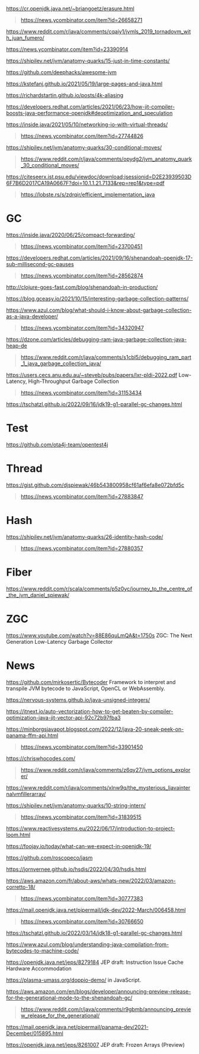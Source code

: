 https://cr.openjdk.java.net/~briangoetz/erasure.html
> https://news.ycombinator.com/item?id=26658271

https://www.reddit.com/r/java/comments/cqaiy1/jvmls_2019_tornadovm_with_juan_fumero/

https://news.ycombinator.com/item?id=23390914

https://shipilev.net/jvm/anatomy-quarks/15-just-in-time-constants/

https://github.com/deephacks/awesome-jvm

https://kstefanj.github.io/2021/05/19/large-pages-and-java.html

https://richardstartin.github.io/posts/4k-aliasing

https://developers.redhat.com/articles/2021/06/23/how-jit-compiler-boosts-java-performance-openjdk#deoptimization_and_speculation

https://inside.java/2021/05/10/networking-io-with-virtual-threads/
> https://news.ycombinator.com/item?id=27744826

https://shipilev.net/jvm/anatomy-quarks/30-conditional-moves/
> https://www.reddit.com/r/java/comments/opydg2/jvm_anatomy_quark_30_conditional_moves/

https://citeseerx.ist.psu.edu/viewdoc/download;jsessionid=D2E23939503D6F7B6D2017CA19A0667F?doi=10.1.1.21.7133&rep=rep1&type=pdf
> https://lobste.rs/s/zdrqir/efficient_implementation_java

# GC
https://inside.java/2020/06/25/compact-forwarding/
> https://news.ycombinator.com/item?id=23700451

https://developers.redhat.com/articles/2021/09/16/shenandoah-openjdk-17-sub-millisecond-gc-pauses
> https://news.ycombinator.com/item?id=28562874

http://clojure-goes-fast.com/blog/shenandoah-in-production/

https://blog.gceasy.io/2021/10/15/interesting-garbage-collection-patterns/

https://www.azul.com/blog/what-should-i-know-about-garbage-collection-as-a-java-developer/
> https://news.ycombinator.com/item?id=34320947

https://dzone.com/articles/debugging-ram-java-garbage-collection-java-heap-de
> https://www.reddit.com/r/java/comments/s1cbl5/debugging_ram_part_1_java_garbage_collection_java/

https://users.cecs.anu.edu.au/~steveb/pubs/papers/lxr-pldi-2022.pdf Low-Latency, High-Throughput Garbage Collection
> https://news.ycombinator.com/item?id=31153434

https://tschatzl.github.io/2022/09/16/jdk19-g1-parallel-gc-changes.html

# Test
https://github.com/ota4j-team/opentest4j

# Thread
https://gist.github.com/djspiewak/46b543800958cf61af6efa8e072bfd5c
> https://news.ycombinator.com/item?id=27883847

# Hash
https://shipilev.net/jvm/anatomy-quarks/26-identity-hash-code/
> https://news.ycombinator.com/item?id=27880357

# Fiber
https://www.reddit.com/r/scala/comments/p5z0yc/journey_to_the_centre_of_the_jvm_daniel_spiewak/

# ZGC
https://www.youtube.com/watch?v=88E86quLmQA&t=1750s ZGC: The Next Generation Low-Latency Garbage Collector

# News
https://github.com/mirkosertic/Bytecoder Framework to interpret and transpile JVM bytecode to JavaScript, OpenCL or WebAssembly.

https://nervous-systems.github.io/java-unsigned-integers/

https://itnext.io/auto-vectorization-how-to-get-beaten-by-compiler-optimization-java-jit-vector-api-92c72b97fba3

https://minborgsjavapot.blogspot.com/2022/12/java-20-sneak-peek-on-panama-ffm-api.html
> https://news.ycombinator.com/item?id=33901450

https://chriswhocodes.com/
> https://www.reddit.com/r/java/comments/z6qy27/jvm_options_explorer/

https://www.reddit.com/r/java/comments/xlnw9q/the_mysterious_ljavainternalvmfillerarray/

https://shipilev.net/jvm/anatomy-quarks/10-string-intern/
> https://news.ycombinator.com/item?id=31839515

https://www.reactivesystems.eu/2022/06/17/introduction-to-project-loom.html

https://foojay.io/today/what-can-we-expect-in-openjdk-19/

https://github.com/roscopeco/jasm

https://jornvernee.github.io/hsdis/2022/04/30/hsdis.html

https://aws.amazon.com/fr/about-aws/whats-new/2022/03/amazon-corretto-18/
> https://news.ycombinator.com/item?id=30777383

https://mail.openjdk.java.net/pipermail/jdk-dev/2022-March/006458.html
> https://news.ycombinator.com/item?id=30766650

https://tschatzl.github.io/2022/03/14/jdk18-g1-parallel-gc-changes.html

https://www.azul.com/blog/understanding-java-compilation-from-bytecodes-to-machine-code/

https://openjdk.java.net/jeps/8279184 JEP draft: Instruction Issue Cache Hardware Accommodation

https://plasma-umass.org/doppio-demo/ in JavaScript.

https://aws.amazon.com/en/blogs/developer/announcing-preview-release-for-the-generational-mode-to-the-shenandoah-gc/
> https://www.reddit.com/r/java/comments/r9gbmb/announcing_preview_release_for_the_generational/

https://mail.openjdk.java.net/pipermail/panama-dev/2021-December/015895.html

https://openjdk.java.net/jeps/8261007 JEP draft: Frozen Arrays (Preview)